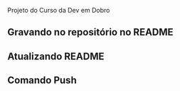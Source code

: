 Projeto do Curso da Dev em Dobro
## Gravando no repositório no README
## Atualizando README
## Comando Push